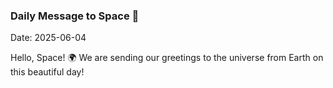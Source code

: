 ### Daily Message to Space 🌌
Date: 2025-06-04

Hello, Space! 🌍 We are sending our greetings to the universe from Earth on this beautiful day!
